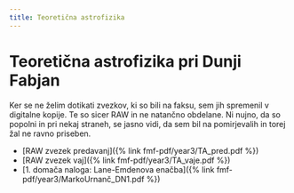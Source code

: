 ```yaml
---
title: Teoretična astrofizika
---
```

# Teoretična astrofizika pri Dunji Fabjan
Ker se ne želim dotikati zvezkov, ki so bili na faksu, sem jih spremenil v digitalne kopije. Te so sicer RAW in ne natančno obdelane. Ni nujno, da so popolni in pri nekaj straneh, se jasno vidi, da sem bil na pomirjevalih in torej žal ne ravno priseben.

* [RAW zvezek predavanj]({% link fmf-pdf/year3/TA_pred.pdf %})
* [RAW zvezek vaj]({% link fmf-pdf/year3/TA_vaje.pdf %})
* [1. domača naloga: Lane-Emdenova enačba]({% link fmf-pdf/year3/MarkoUrnanč_DN1.pdf %})
